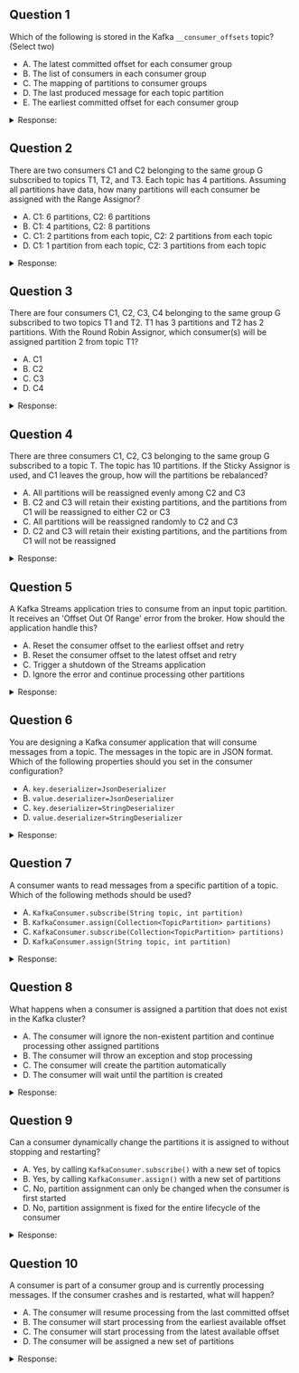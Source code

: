 ## Question 1

Which of the following is stored in the Kafka `__consumer_offsets` topic? (Select two)

- A. The latest committed offset for each consumer group
- B. The list of consumers in each consumer group
- C. The mapping of partitions to consumer groups
- D. The last produced message for each topic partition
- E. The earliest committed offset for each consumer group

<details>
<summary>Response:</summary> 

**Answer:** A, C

**Explanation:**
The `__consumer_offsets` topic in Kafka stores:

A. The latest committed offset for each consumer group: This allows consumers to resume consumption from the correct point after restarts or failures.
C. The mapping of partitions to consumer groups: The keys in the __consumer_offsets topic records include the Group ID, Topic, and Partition, effectively mapping consumer groups to the partitions they are consuming.
The other options are not stored in this topic:

B. The list of consumers in each consumer group: Managed by the Group Coordinator and not stored in __consumer_offsets.
D. The last produced message for each topic partition: Stored in the topic partitions themselves.
E. The earliest committed offset for each consumer group: Only the latest committed offsets are stored.

</details>

## Question 2

There are two consumers C1 and C2 belonging to the same group G subscribed to topics T1, T2, and T3. Each topic has 4 partitions. Assuming all partitions have data, how many partitions will each consumer be assigned with the Range Assignor?

- A. C1: 6 partitions, C2: 6 partitions
- B. C1: 4 partitions, C2: 8 partitions
- C. C1: 2 partitions from each topic, C2: 2 partitions from each topic
- D. C1: 1 partition from each topic, C2: 3 partitions from each topic

<details>
<summary>Response:</summary> 

**Answer:** A

**Explanation:**
With the Range Assignor, each consumer will be assigned a contiguous range of partitions from each topic. In this case, with 4 partitions per topic and 2 consumers, each consumer will get 2 partitions from each topic.

</details>

## Question 3

There are four consumers C1, C2, C3, C4 belonging to the same group G subscribed to two topics T1 and T2. T1 has 3 partitions and T2 has 2 partitions. With the Round Robin Assignor, which consumer(s) will be assigned partition 2 from topic T1?

- A. C1
- B. C2
- C. C3
- D. C4

<details>
<summary>Response:</summary> 

**Answer:** C

**Explanation:**
With the Round Robin Assignor, partitions are assigned to consumers sequentially, one by one, going around all the consumers repeatedly. In this case, the assignment will be:

- C1: T1-0, T2-1
- C2: T1-1, T2-0
- C3: T1-2
- C4: (no partitions)

So partition 2 from topic T1 will be assigned to consumer C3.

</details>

## Question 4

There are three consumers C1, C2, C3 belonging to the same group G subscribed to a topic T. The topic has 10 partitions. If the Sticky Assignor is used, and C1 leaves the group, how will the partitions be rebalanced?

- A. All partitions will be reassigned evenly among C2 and C3
- B. C2 and C3 will retain their existing partitions, and the partitions from C1 will be reassigned to either C2 or C3
- C. All partitions will be reassigned randomly to C2 and C3
- D. C2 and C3 will retain their existing partitions, and the partitions from C1 will not be reassigned

<details>
<summary>Response:</summary> 

**Answer:** B

**Explanation:**
The Sticky Assignor aims to minimize partition movement when the group membership changes. When a consumer leaves, it tries to reassign the partitions from the leaving consumer to the remaining consumers, while keeping the existing assignments as sticky as possible.

- A, C are not correct because they involve unnecessary partition movement.
- D is incorrect because the partitions from the leaving consumer will be reassigned, not left unassigned.

</details>

## Question 5

A Kafka Streams application tries to consume from an input topic partition. It receives an 'Offset Out Of Range' error from the broker. How should the application handle this?

- A. Reset the consumer offset to the earliest offset and retry
- B. Reset the consumer offset to the latest offset and retry
- C. Trigger a shutdown of the Streams application
- D. Ignore the error and continue processing other partitions

<details>
<summary>Response:</summary> 

**Answer:** A

**Explanation:**
- A. 'Offset Out Of Range' error in Kafka Streams indicates that the application is trying to fetch from an offset that is no longer available in the partition, usually because the data has been deleted due to retention policies. The recommended way to handle this is to reset the consumer offset to the earliest available offset and retry consuming from there.

- B is not recommended because resetting to the latest offset will skip over the missing data.
- C is too extreme. The error can be handled without shutting down the entire application.
- D will lead to data loss as the partition with the error will be ignored.

</details>

## Question 6

You are designing a Kafka consumer application that will consume messages from a topic. The messages in the topic are in JSON format. Which of the following properties should you set in the consumer configuration?

- A. `key.deserializer=JsonDeserializer`
- B. `value.deserializer=JsonDeserializer`
- C. `key.deserializer=StringDeserializer`
- D. `value.deserializer=StringDeserializer`

<details>
<summary>Response:</summary> 

**Answer:** B

**Explanation:**
In a Kafka consumer application, you need to specify how to deserialize the message keys and values. Since the messages in the topic are in JSON format, you should set:

- `value.deserializer=JsonDeserializer`: This tells the consumer to use the `JsonDeserializer` to deserialize the message values from JSON to Java objects.

The other options are not correct:

- A: `key.deserializer=JsonDeserializer` would be correct if the message keys were also in JSON format. However, the question doesn't specify the key format.
- C and D: `StringDeserializer` is not appropriate because the message values are in JSON format, not plain strings.

</details>

## Question 7

A consumer wants to read messages from a specific partition of a topic. Which of the following methods should be used?

- A. `KafkaConsumer.subscribe(String topic, int partition)`
- B. `KafkaConsumer.assign(Collection<TopicPartition> partitions)`
- C. `KafkaConsumer.subscribe(Collection<TopicPartition> partitions)`
- D. `KafkaConsumer.assign(String topic, int partition)`

<details>
<summary>Response:</summary> 

**Answer:** B

**Explanation:**
To read messages from a specific partition of a topic, a consumer should use the `assign` method of the `KafkaConsumer` class.

The `assign` method takes a collection of `TopicPartition` objects as a parameter. Each `TopicPartition` represents a specific partition of a topic. By passing a collection of `TopicPartition` objects to `assign`, the consumer is explicitly assigned to those specific partitions.

The other options are incorrect:

- A and D are incorrect because `KafkaConsumer` does not have a method that takes a topic and partition as separate parameters.
- C is incorrect because `subscribe` is used for subscribing to entire topics, not specific partitions. When you subscribe to a topic, Kafka automatically assigns partitions to the consumer.

Using `assign` allows for fine-grained control over which partitions a consumer reads from. It's useful in scenarios where you want to manually balance partitions across consumers or implement a custom partition assignment strategy.

</details>

## Question 8

What happens when a consumer is assigned a partition that does not exist in the Kafka cluster?

- A. The consumer will ignore the non-existent partition and continue processing other assigned partitions
- B. The consumer will throw an exception and stop processing
- C. The consumer will create the partition automatically
- D. The consumer will wait until the partition is created

<details>
<summary>Response:</summary> 

**Answer:** B

**Explanation:**
When a consumer is assigned a partition that does not exist in the Kafka cluster, it will throw an exception and stop processing.

In Kafka, partitions are created administratively before data is produced to them. Consumers do not have the ability to create partitions automatically. If a consumer tries to read from a non-existent partition, it is considered an error condition.

When a consumer encounters a non-existent partition in its assignment:

- It will throw a `InvalidTopicException` or `UnknownTopicOrPartitionException`.
- The consumer will stop processing and will not continue reading from other assigned partitions.
- The application will need to handle the exception and decide how to proceed (e.g., logging an error, retrying with a valid assignment, etc.).

Therefore, statements A, C, and D are incorrect. The consumer will not ignore the non-existent partition, create it automatically, or wait for it to be created. It will throw an exception and stop processing.

To avoid this error, ensure that the partitions assigned to a consumer actually exist in the Kafka cluster. Double-check the topic names and partition numbers in your consumer configuration or application code.

</details>

## Question 9

Can a consumer dynamically change the partitions it is assigned to without stopping and restarting?

- A. Yes, by calling `KafkaConsumer.subscribe()` with a new set of topics
- B. Yes, by calling `KafkaConsumer.assign()` with a new set of partitions
- C. No, partition assignment can only be changed when the consumer is first started
- D. No, partition assignment is fixed for the entire lifecycle of the consumer

<details>
<summary>Response:</summary> 

**Answer:** B

**Explanation:**
A Kafka consumer can dynamically change the partitions it is assigned to without stopping and restarting by calling the `KafkaConsumer.assign()` method with a new set of partitions.

The `assign` method allows a consumer to explicitly specify which partitions it should consume from. By calling `assign` with a different set of partitions, the consumer can dynamically change its assignment.

Here's how it works:

1. The consumer calls `assign` with a new collection of `TopicPartition` objects representing the desired partitions to consume from.
2. Kafka updates the consumer's assignment to the specified partitions.
3. The consumer will stop consuming from its previous assignment and start consuming from the newly assigned partitions.
4. The consumer can continue processing messages from the new partitions without needing to restart.

This dynamic partition assignment is useful in scenarios where you want to implement custom partition load balancing, respond to partition rebalances, or adjust consumer workload at runtime.

Statement A is incorrect because `subscribe` is used for subscribing to entire topics, not changing partition assignments. When you call `subscribe`, Kafka will automatically assign partitions to the consumer based on the configured partition assignment strategy.

Statements C and D are incorrect because partition assignment is not fixed for the entire lifecycle of a consumer. It can be changed dynamically using the `assign` method.

</details>

## Question 10

A consumer is part of a consumer group and is currently processing messages. If the consumer crashes and is restarted, what will happen?

- A. The consumer will resume processing from the last committed offset
- B. The consumer will start processing from the earliest available offset
- C. The consumer will start processing from the latest available offset
- D. The consumer will be assigned a new set of partitions

<details>
<summary>Response:</summary> 

**Answer:** A

**Explanation:**
When a consumer in a consumer group crashes and is restarted, it will resume processing from the last committed offset.

In Kafka, each consumer in a consumer group maintains its own offset position for each partition it is assigned to. Periodically, the consumer commits its offsets to Kafka to mark its progress. If a consumer crashes or is shut down, its offsets remain committed in Kafka.

When the consumer is restarted:

1. It will rejoin the consumer group.
2. Kafka will reassign partitions to the consumers in the group, including the restarted consumer.
3. For each assigned partition, the consumer will resume processing from the last committed offset.

This behavior ensures that the consumer does not miss any messages and avoids duplicating message processing.

Statement B is incorrect because the consumer will not start from the earliest available offset unless it is explicitly configured to do so (e.g., by setting `auto.offset.reset=earliest`).

Statement C is incorrect because the consumer will not start from the latest available offset unless it is explicitly configured to do so (e.g., by setting `auto.offset.reset=latest`).

Statement D is incorrect because the consumer will not necessarily be assigned a new set of partitions. Kafka will reassign partitions based on the consumer group's partition assignment strategy, which may or may not result in the same assignments as before.

</details>